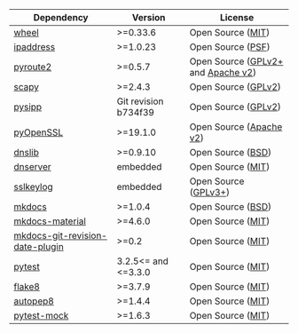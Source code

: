 |Dependency|Version|License|
|---|---|---|
|[wheel](https://pypi.org/project/wheel/)|>=0.33.6|Open Source ([MIT](https://opensource.org/licenses/MIT))|
|[ipaddress](https://pypi.org/project/ipaddress/)|>=1.0.23|Open Source ([PSF](https://docs.python.org/3/license.html))|
|[pyroute2](https://pypi.org/project/pyroute2/)|>=0.5.7|Open Source ([GPLv2+](https://www.gnu.org/licenses/old-licenses/gpl-2.0.en.html) and [Apache v2](https://www.apache.org/licenses/LICENSE-2.0))|
|[scapy](https://pypi.org/project/scapy/)|>=2.4.3|Open Source ([GPLv2](https://www.gnu.org/licenses/old-licenses/gpl-2.0.en.html))|
|[pysipp](https://github.com/SIPp/pysipp)|Git revision b734f39|Open Source ([GPLv2](https://www.gnu.org/licenses/old-licenses/gpl-2.0.en.html))|
|[pyOpenSSL](https://pypi.org/project/pyOpenSSL/)|>=19.1.0|Open Source ([Apache v2](https://www.apache.org/licenses/LICENSE-2.0))|
|[dnslib](https://pypi.org/project/dnslib/)|>=0.9.10|Open Source ([BSD](https://opensource.org/licenses/BSD-2-Clause))|
|[dnserver](https://github.com/samuelcolvin/dnserver)|embedded|Open Source ([MIT](https://opensource.org/licenses/MIT))|
|[sslkeylog](https://git.lekensteyn.nl/peter/wireshark-notes/tree/src/sslkeylog.c)|embedded|Open Source ([GPLv3+](https://www.gnu.org/licenses/gpl-3.0.en.html))|
|[mkdocs](https://pypi.org/project/mkdocs/)|>=1.0.4|Open Source ([BSD](https://opensource.org/licenses/BSD-2-Clause))|
|[mkdocs-material](https://pypi.org/project/mkdocs-material/)|>=4.6.0|Open Source ([MIT](https://opensource.org/licenses/MIT))|
|[mkdocs-git-revision-date-plugin](https://pypi.org/project/mkdocs-git-revision-date-plugin/)|>=0.2|Open Source ([MIT](https://opensource.org/licenses/MIT))|
|[pytest](https://pypi.org/project/pytest/)|3.2.5<= and <=3.3.0|Open Source ([MIT](https://opensource.org/licenses/MIT))|
|[flake8](https://pypi.org/project/flake8/)|>=3.7.9|Open Source ([MIT](https://opensource.org/licenses/MIT))|
|[autopep8](https://pypi.org/project/autopep8/)|>=1.4.4|Open Source ([MIT](https://opensource.org/licenses/MIT))|
|[pytest-mock](https://pypi.org/project/pytest-mock/)|>=1.6.3|Open Source ([MIT](https://opensource.org/licenses/MIT))|
